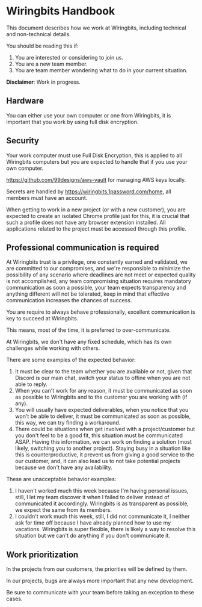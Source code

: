 # Wiringbits Handbook
This document describes how we work at Wiringbits, including technical and non-technical details.

You should be reading this if:

1. You are interested or considering to join us.
2. You are a new team member.
3. You are team member wondering what to do in your current situation.


**Disclaimer**: Work in progress.


## Hardware

You can either use your own computer or one from Wiringbits, it is important that you work by using full disk encryption.

## Security
Your work computer must use Full Disk Encryption, this is applied to all Wiringbits computers but you are expected to handle that if you use your own computer.

https://github.com/99designs/aws-vault for managing AWS keys locally.

Secrets are handled by https://wiringbits.1password.com/home, all members must have an account.

When getting to work in a new project (or with a new customer), you are expected to create an isolated Chrome profile just for this, it is crucial that such a profile does not have any browser extension installed. All applications related to the project must be accessed through this profile.

## Professional communication is required

At Wiringbits trust is a privilege, one constantly earned and validated, we are committed to our compromises, and we're responsible to minimize the possibility of any scenario where deadlines are not meet or expected quality is not accomplished, any team compromising situation requires mandatory communication as soon a possible, your team expects transparency and anything different will not be tolerated, keep in mind that effective communication increases the chances of success.

You are require to always behave professionally, excellent communication is key to succeed at Wiringbits.

This means, most of the time, it is preferred to over-communicate.

At Wiringbits, we don't have any fixed schedule, which has its own challenges while working with others.

There are some examples of the expected behavior:

1. It must be clear to the team whether you are available or not, given that Discord is our main chat, switch your status to offine when you are not able to reply.
2. When you can't work for any reason, it must be communicated as soon as possible to Wiringbits and to the customer you are working with (if any).
3. You will usually have expected deliverables, when you notice that you won't be able to deliver, it must be communicated as soon as possible, this way, we can try finding a workaround.
4. There could be situations when get involved with a project/customer but you don't feel to be a good fit, this situation must be communicated ASAP. Having this information, we can work on finding a solution (most likely, switching you to another project). Staying busy in a situation like this is counterproductive, it prevent us from giving a good service to the our customer, and, it can also lead us to not take potential projects because we don't have any availability.

These are unacceptable behavior examples:

1. I haven't worked much this week because I'm having personal issues, still, I let my team discover it when I failed to deliver instead of communicated it accordingly. Wiringbits is as transparent as possible, we expect the same from its members.
2. I couldn't work much this week, still, I did not communicate it, I neither ask for time off because I have already planned how to use my vacations. Wiringbits is super flexible, there is likely a way to resolve this situation but we can't do anything if you don't communicate it.


## Work prioritization

In the projects from our customers, the priorities will be defined by them.

In our projects, bugs are always more important that any new development.

Be sure to communicate with your team before taking an exception to these cases.
